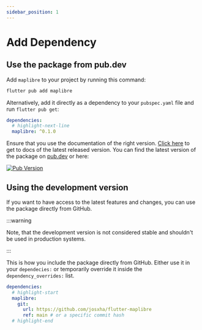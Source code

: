 ```yaml
---
sidebar_position: 1
---
```


# Add Dependency

## Use the package from pub.dev

Add `maplibre` to your project by running this command:

```bash
flutter pub add maplibre
```

Alternatively, add it directly as a dependency to your `pubspec.yaml` file and
run `flutter pub get`:

```yaml title="pubspec.yaml"
dependencies:
  # highlight-next-line
  maplibre: ^0.1.0
```

Ensure that you use the documentation of the right
version. [Click here](/docs/getting-started/add-dependency)
to get to docs of the latest released version.
You can find the latest version of the package on
[pub.dev](https://pub.dev/packages/maplibre) or here:

[![Pub Version](https://img.shields.io/pub/v/maplibre)](https://pub.dev/packages/maplibre)

## Using the development version

If you want to have access to the latest features and changes, you
can use the package directly from GitHub.

:::warning

Note, that the development version is not considered stable and shouldn't be
used in production systems.

:::

This is how you include the package directly from GitHub. Either use it in your
`dependecies:` or temporarily override it inside the `dependency_overrides:`
list.

```yaml title="pubspec.yaml"
dependencies:
  # highlight-start
  maplibre:
    git:
      url: https://github.com/josxha/flutter-maplibre
      ref: main # or a specific commit hash 
  # highlight-end
```
